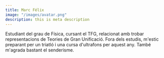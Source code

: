 ```yaml
---
title: Marc Félix
image: "/images/avatar.png"
description: this is meta description
---
```


Estudiant del grau de Física, cursant el TFG, relacionat amb trobar representacions de Teories de Gran Unificació. Fora dels estudis, m'estic preparant per un triatló i una cursa d'ultrafons per aquest any. També m'agrada bastant el senderisme.
